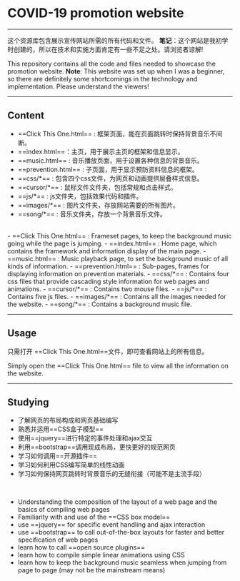 # COVID-19 promotion website
---
这个资源库包含展示宣传网站所需的所有代码和文件。
**笔记**：这个网站是我初学时创建的，所以在技术和实施方面肯定有一些不足之处。请浏览者谅解!

This repository contains all the code and files needed to showcase the promotion website.
**Note**: This website was set up when I was a beginner, so there are definitely some shortcomings in the technology and implementation. Please understand the viewers!

---
## Content

- ==Click This One.html== : 框架页面，能在页面跳转时保持背景音乐不间断。
- ==index.html==：主页，用于展示主页的框架和信息显示。
- ==music.html== : 音乐播放页面，用于设置各种信息的背景音乐。
- ==prevention.html== : 子页面，用于显示预防资料信息的框架。
- ==css/*== : 包含四个css文件，为网页和动画提供层叠样式信息。
- ==cursor/*== : 鼠标文件文件夹，包括常规和点击样式。
- ==js/*== : js文件夹，包括效果代码和插件。
- ==images/*== : 图片文件夹，存放网站需要的所有图片。
- ==song/*== : 音乐文件夹，存放一个背景音乐文件。
<br/>
- ==Click This One.html== : Frameset pages, to keep the background music going while the page is jumping.
- ==index.html== : Home page, which contains the framework and information display of the main page.
- ==music.html== : Music playback page, to set the background music of all kinds of information.
- ==prevention.html== : Sub-pages, frames for displaying information on prevention materials.
- ==css/*== : Contains four css files that provide cascading style information for web pages and animations.
- ==cursor/*== : Contains two mouse files.
- ==js/*== : Contains five js files.
- ==images/*== : Contains all the images needed for the website.
- ==song/*== : Contains a background music file.

---
## Usage
只需打开 ==Click This One.html==文件，即可查看网站上的所有信息。

Simply open the ==Click This One.html== file to view all the information on the website.

---
## Studying
- 了解网页的布局构成和网页基础编写
- 熟悉并运用==CSS盒子模型==
- 使用==jquery==进行特定的事件处理和ajax交互
- 利用==bootstrap==调用现成布局，更快更好的规范网页
- 学习如何调用==开源插件==
- 学习如何利用CSS编写简单的线性动画
- 学习如何保持网页跳转时背景音乐的无缝衔接（可能不是主流手段）
<br/>

- Understanding the composition of the layout of a web page and the basics of compiling web pages
- Familiarity with and use of the ==CSS box model==
- use ==jquery== for specific event handling and ajax interaction
- use ==bootstrap== to call out-of-the-box layouts for faster and better specification of web pages
- learn how to call ==open source plugins==
- learn how to compile simple linear animations using CSS
- learn how to keep the background music seamless when jumping from page to page (may not be the mainstream means)
